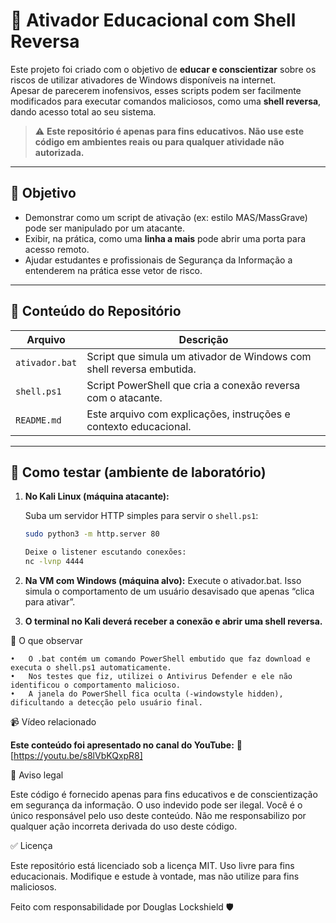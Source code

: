 # 🛑 Ativador Educacional com Shell Reversa

Este projeto foi criado com o objetivo de **educar e conscientizar** sobre os riscos de utilizar ativadores de Windows disponíveis na internet.  
Apesar de parecerem inofensivos, esses scripts podem ser facilmente modificados para executar comandos maliciosos, como uma **shell reversa**, dando acesso total ao seu sistema.

> ⚠️ **Este repositório é apenas para fins educativos. Não use este código em ambientes reais ou para qualquer atividade não autorizada.**

---

## 🎯 Objetivo

- Demonstrar como um script de ativação (ex: estilo MAS/MassGrave) pode ser manipulado por um atacante.
- Exibir, na prática, como uma **linha a mais** pode abrir uma porta para acesso remoto.
- Ajudar estudantes e profissionais de Segurança da Informação a entenderem na prática esse vetor de risco.

---

## 📁 Conteúdo do Repositório

| Arquivo         | Descrição                                                                 |
|------------------|---------------------------------------------------------------------------|
| `ativador.bat`   | Script que simula um ativador de Windows com shell reversa embutida.     |
| `shell.ps1`      | Script PowerShell que cria a conexão reversa com o atacante.             |
| `README.md`      | Este arquivo com explicações, instruções e contexto educacional.         |

---

## 🧪 Como testar (ambiente de laboratório)

1. **No Kali Linux (máquina atacante):**

   Suba um servidor HTTP simples para servir o `shell.ps1`:

   ```bash
   sudo python3 -m http.server 80

   Deixe o listener escutando conexões:
   nc -lvnp 4444

2.	**Na VM com Windows (máquina alvo):**
  Execute o ativador.bat.
    Isso simula o comportamento de um usuário desavisado que apenas “clica para ativar”.
  	
3.	**O terminal no Kali deverá receber a conexão e abrir uma shell reversa.**

👀 O que observar

	•	O .bat contém um comando PowerShell embutido que faz download e executa o shell.ps1 automaticamente.
	•	Nos testes que fiz, utilizei o Antivirus Defender e ele não identificou o comportamento malicioso.
	•	A janela do PowerShell fica oculta (-windowstyle hidden), dificultando a detecção pelo usuário final.

 📹 Vídeo relacionado

**Este conteúdo foi apresentado no canal do YouTube:**
🔗 [https://youtu.be/s8lVbKQxpR8]

🚨 Aviso legal

Este código é fornecido apenas para fins educativos e de conscientização em segurança da informação.
O uso indevido pode ser ilegal.
Você é o único responsável pelo uso deste conteúdo. Não me responsabilizo por qualquer ação incorreta derivada do uso deste código.


✅ Licença

Este repositório está licenciado sob a licença MIT.
Uso livre para fins educacionais. Modifique e estude à vontade, mas não utilize para fins maliciosos.

Feito com responsabilidade por Douglas Lockshield 🛡️

